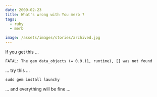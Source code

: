 ```yaml
---
date: 2009-02-23
title: What's wrong with You merb ?
tags:
  - ruby
  - merb

image: /assets/images/stories/archived.jpg
---
```


If you get this ...

`FATAL: The gem data_objects (= 0.9.11, runtime), [] was not found`

... try this ...

`sudo gem install launchy`

... and everything will be fine ...
